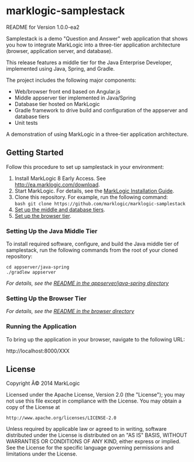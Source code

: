 # marklogic-samplestack

README for Version 1.0.0-ea2

Samplestack is a demo "Question and Answer" web application that shows you how to integrate MarkLogic into a three-tier application architecture (browser, application server, and database).

This release features a middle tier for the Java Enterprise Developer, implemented using Java, Spring, and Gradle.

The project includes the following major components:
* Web/browser front end based on Angular.js
* Middle appserver tier implemented in Java/Spring
* Database tier hosted on MarkLogic
* Gradle framework to drive build and configuration of the appserver and database tiers
* Unit tests

A demonstration of using MarkLogic in a three-tier application architecture.

## Getting Started
Follow this procedure to set up samplestack in your environment:

1. Install MarkLogic 8 Early Access. See http://ea.marklogic.com/download.
2. Start MarkLogic. For details, see the [MarkLogic Installation Guide](http://docs.marklogic.com/guide/installation/procedures#id_92457).
3. Clone this repository. For example, run the following command:  
        ```bash
        git clone https://github.com/marklogic/marklogic-samplestack
        ```
4. [Set up the middle and database tiers](#setting-up-the-java-middle-tier).
5. [Set up the browser tier](#setting-up-the-browser-tier).

### Setting Up the Java Middle Tier
To install required software, configure, and build the Java middle tier of
samplestack, run the following commands from the root of your cloned
repository:

```base
cd appserver/java-spring
./gradlew appserver
```

*For details, see the [README in the appserver/java-spring directory](appserver/java-spring/README.md)*

### Setting Up the Browser Tier

*For details, see the [README in the browser directory](browser/README.md)*

### Running the Application
To bring up the application in your browser, navigate to the following URL:

http://localhost:8000/XXX

## License

Copyright Â© 2014 MarkLogic

Licensed under the Apache License, Version 2.0 (the "License");
you may not use this file except in compliance with the License.
You may obtain a copy of the License at

    http://www.apache.org/licenses/LICENSE-2.0

Unless required by applicable law or agreed to in writing, software
distributed under the License is distributed on an "AS IS" BASIS,
WITHOUT WARRANTIES OR CONDITIONS OF ANY KIND, either express or implied.
See the License for the specific language governing permissions and
limitations under the License.
